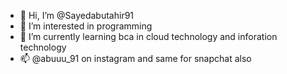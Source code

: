 - 👋 Hi, I’m @Sayedabutahir91
- 👀 I’m interested in programming  
- 🌱 I’m currently learning bca in cloud technology and inforation technology 
- 📫 @abuuu_91 on instagram and same for snapchat also

<!---
- 💞️ I’m looking to collaborate on ...
Sayedabutahir91/Sayedabutahir91 is a ✨ special ✨ repository because its `README.md` (this file) appears on your GitHub profile.
You can click the Preview link to take a look at your changes.
--->
